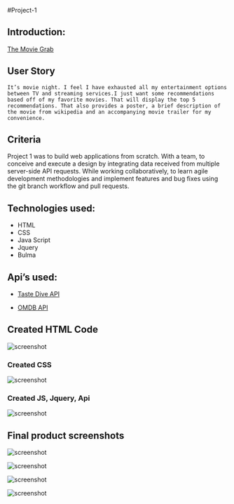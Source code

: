 #Project-1
## Introduction:
 [The Movie Grab](https://ttdunlap33.github.io/movie-project/)

## User Story
```It’s movie night. I feel I have exhausted all my entertainment options between TV and streaming services.I just want some recommendations based off of my favorite movies. That will display the top 5 recommendations. That also provides a poster, a brief description of the movie from wikipedia and an accompanying movie trailer for my convenience. ```

## Criteria
Project 1 was to build web applications from scratch. With a team, to conceive and execute a design by integrating data received from multiple server-side API requests. While working collaboratively, to learn agile development methodologies and implement features and bug fixes using the git branch workflow and pull requests.


## Technologies used:
* HTML
* CSS
* Java Script
* Jquery
* Bulma

## Api’s used:
* [Taste Dive API](https://tastedive-api-documentation.readthedocs.io/en/latest/index.html)

* [OMDB API](http://www.omdbapi.com/)

## Created HTML  Code
![screenshot](assets/images/moviehtml.JPG)

### Created CSS
![screenshot](assets/images/moviecss.JPG)


### Created JS, Jquery, Api
![screenshot](assets/images/moviejs.JPG)



## Final product screenshots
![screenshot](assets/images/2ndscreenshot.png)

![screenshot](assets/images/avatar1.png)

![screenshot](assets/images/avatar2.png)

![screenshot](assets/images/avatar3.png)